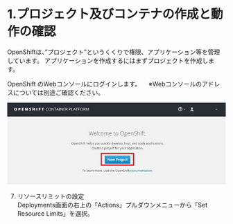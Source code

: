 # 1.プロジェクト及びコンテナの作成と動作の確認

OpenShiftは、”プロジェクト”というくくりで権限、アプリケーション等を管理しています。 
アプリケーションを作成するにはまずプロジェクトを作成します。

OpenShift のWebコンソールにログインします。
　※Webコンソールのアドレスについては別途ご確認ください。

![project-new](./2-1-1.jpg)

7. リソースリミットの設定  
Deployments画面の右上の「Actions」プルダウンメニューから「Set Resource Limits」を選択。
